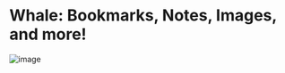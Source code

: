 # Whale: Bookmarks, Notes, Images, and more!
![image](https://github.com/user-attachments/assets/5b1ec42f-fd4a-438a-a354-d49e8f805adc)

